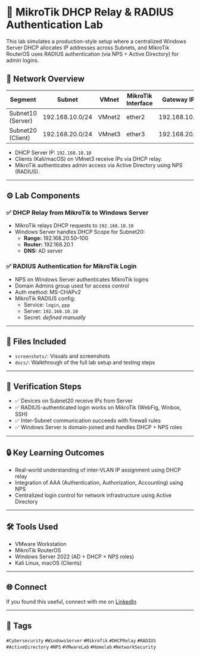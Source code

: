 # 🎯 MikroTik DHCP Relay & RADIUS Authentication Lab

This lab simulates a production-style setup where a centralized Windows Server DHCP allocates IP addresses across Subnets, and MikroTik RouterOS uses RADIUS authentication (via NPS + Active Directory) for admin logins.

## 📡 Network Overview

| Segment         | Subnet            | VMnet   | MikroTik Interface  | Gateway IP     |
|-----------------|-------------------|---------|---------------------|----------------|
| Subnet10 (Server) | 192.168.10.0/24   | VMnet2  | ether2              | 192.168.10.1   |
| Subnet20 (Client) | 192.168.20.0/24   | VMnet3  | ether3              | 192.168.20.1   |

- DHCP Server IP: `192.168.10.10`
- Clients (Kali/macOS) on VMnet3 receive IPs via DHCP relay.
- MikroTik authenticates admin access via Active Directory using NPS (RADIUS).

---

## ⚙️ Lab Components

### ✅ DHCP Relay from MikroTik to Windows Server

- MikroTik relays DHCP requests to `192.168.10.10`
- Windows Server handles DHCP Scope for Subnet20:
  - **Range:** 192.168.20.50–100
  - **Router:** 192.168.20.1
  - **DNS:** AD server

### ✅ RADIUS Authentication for MikroTik Login

- NPS on Windows Server authenticates MikroTik logins
- Domain Admins group used for access control
- Auth method: MS-CHAPv2
- MikroTik RADIUS config:
  - Service: `login`, `ppp`
  - Server: `192.168.10.10`
  - Secret: _defined manually_

---

## 📁 Files Included

- `screenshots/`: Visuals and screenshots
- `docs/`: Walkthrough of the full lab setup and testing steps

---

## 🧪 Verification Steps

- ✅ Devices on Subnet20 receive IPs from Server
- ✅ RADIUS-authenticated login works on MikroTik (WebFig, Winbox, SSH)
- ✅ Inter-Subnet communication succeeds with firewall rules
- ✅ Windows Server is domain-joined and handles DHCP + NPS roles

---

## 🔒 Key Learning Outcomes

- Real-world understanding of inter-VLAN IP assignment using DHCP relay
- Integration of AAA (Authentication, Authorization, Accounting) using NPS
- Centralized login control for network infrastructure using Active Directory

---

## 🛠 Tools Used

- VMware Workstation
- MikroTik RouterOS
- Windows Server 2022 (AD + DHCP + NPS roles)
- Kali Linux, macOS (Clients)

---

## 🌐 Connect

If you found this useful, connect with me on [LinkedIn](https://www.linkedin.com/in/ediomobrendan)

---

## 📌 Tags

`#Cybersecurity` `#WindowsServer` `#MikroTik` `#DHCPRelay` `#RADIUS` `#ActiveDirectory` `#NPS` `#VMwareLab` `#Homelab` `#NetworkSecurity`